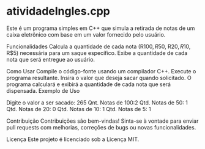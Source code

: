 # atividadeIngles.cpp
Este é um programa simples em C++ que simula a retirada de notas de um caixa eletrônico com base em um valor fornecido pelo usuário.

Funcionalidades
Calcula a quantidade de cada nota (R$100, R$50, R$20, R$10, R$5) necessária para um saque específico.
Exibe a quantidade de cada nota que será entregue ao usuário.

Como Usar
Compile o código-fonte usando um compilador C++.
Execute o programa resultante.
Insira o valor que deseja sacar quando solicitado.
O programa calculará e exibirá a quantidade de cada nota que será dispensada.
Exemplo de Uso

Digite o valor a ser sacado: 265
Qnt. Notas de 100:2
Qtd. Notas de 50: 1
Qtd. Notas de 20: 0
Qtd. Notas de 10: 1
Qtd. Notas de 5: 1

Contribuição
Contribuições são bem-vindas! Sinta-se à vontade para enviar pull requests com melhorias, correções de bugs ou novas funcionalidades.

Licença
Este projeto é licenciado sob a Licença MIT.
